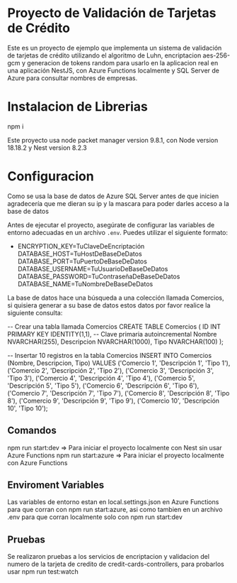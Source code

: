 # Proyecto de Validación de Tarjetas de Crédito

Este es un proyecto de ejemplo que implementa un sistema de validación de tarjetas de crédito utilizando el algoritmo de Luhn, encriptacion aes-256-gcm y generacion de tokens random para usarlo en la aplicacion real en una aplicación NestJS, con Azure Functions localmente y SQL Server de Azure para consultar nombres de empresas.

# Instalacion de Librerias

npm i

Este proyecto usa node packet manager version 9.8.1, con Node version 18.18.2 y Nest version 8.2.3

# Configuracion

Como se usa la base de datos de Azure SQL Server antes de que inicien agradecería que me dieran su ip y la mascara para poder darles acceso a la base de datos

Antes de ejecutar el proyecto, asegúrate de configurar las variables de entorno adecuadas en un archivo `.env`. Puedes utilizar el siguiente formato:

- ENCRYPTION_KEY=TuClaveDeEncriptación  
  DATABASE_HOST=TuHostDeBaseDeDatos
  DATABASE_PORT=TuPuertoDeBaseDeDatos  
  DATABASE_USERNAME=TuUsuarioDeBaseDeDatos  
  DATABASE_PASSWORD=TuContraseñaDeBaseDeDatos  
  DATABASE_NAME=TuNombreDeBaseDeDatos

La base de datos hace una búsqueda a una colección llamada Comercios, si quisiera generar a su base de datos estos datos por favor realice la siguiente consulta:

-- Crear una tabla llamada Comercios
CREATE TABLE Comercios (
ID INT PRIMARY KEY IDENTITY(1,1), -- Clave primaria autoincremental
Nombre NVARCHAR(255),
Descripcion NVARCHAR(1000),
Tipo NVARCHAR(100)
);

-- Insertar 10 registros en la tabla Comercios
INSERT INTO Comercios (Nombre, Descripcion, Tipo)
VALUES
('Comercio 1', 'Descripción 1', 'Tipo 1'),
('Comercio 2', 'Descripción 2', 'Tipo 2'),
('Comercio 3', 'Descripción 3', 'Tipo 3'),
('Comercio 4', 'Descripción 4', 'Tipo 4'),
('Comercio 5', 'Descripción 5', 'Tipo 5'),
('Comercio 6', 'Descripción 6', 'Tipo 6'),
('Comercio 7', 'Descripción 7', 'Tipo 7'),
('Comercio 8', 'Descripción 8', 'Tipo 8'),
('Comercio 9', 'Descripción 9', 'Tipo 9'),
('Comercio 10', 'Descripción 10', 'Tipo 10');

## Comandos

npm run start:dev => Para iniciar el proyecto localmente con Nest sin usar Azure Functions
npm run start:azure => Para iniciar el proyecto localmente con Azure Functions

## Enviroment Variables

Las variables de entorno estan en local.settings.json en Azure Functions para que corran con npm run start:azure, asi como tambien en un archivo .env para que corran localmente solo con npm run start:dev

## Pruebas

Se realizaron pruebas a los servicios de encriptacion y validacion del numero de la tarjeta de credito de credit-cards-controllers, para probarlos usar
npm run test:watch
